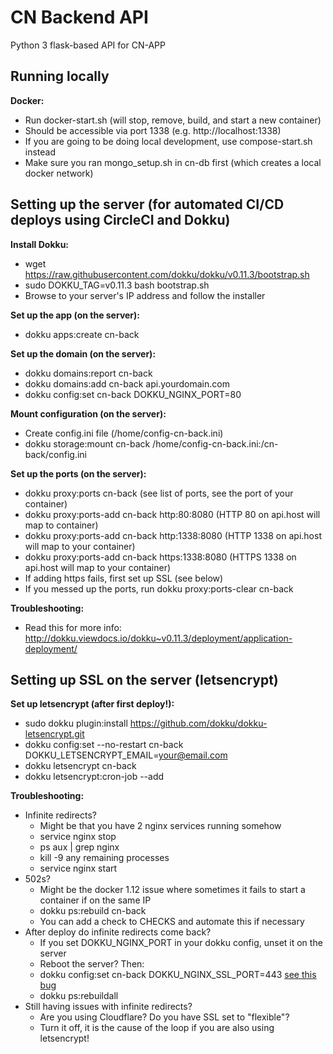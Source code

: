 # CN Backend API

Python 3 flask-based API for CN-APP

## Running locally

**Docker:**
- Run docker-start.sh (will stop, remove, build, and start a new container)
- Should be accessible via port 1338 (e.g. http://localhost:1338)
- If you are going to be doing local development, use compose-start.sh instead
- Make sure you ran mongo_setup.sh in cn-db first (which creates a local docker network)

## Setting up the server (for automated CI/CD deploys using CircleCI and Dokku)

**Install Dokku:**
- wget https://raw.githubusercontent.com/dokku/dokku/v0.11.3/bootstrap.sh
- sudo DOKKU_TAG=v0.11.3 bash bootstrap.sh
- Browse to your server's IP address and follow the installer

**Set up the app (on the server):**
- dokku apps:create cn-back

**Set up the domain (on the server):**
- dokku domains:report cn-back
- dokku domains:add cn-back api.yourdomain.com
- dokku config:set cn-back DOKKU_NGINX_PORT=80

**Mount configuration (on the server):**
- Create config.ini file (/home/config-cn-back.ini)
- dokku storage:mount cn-back /home/config-cn-back.ini:/cn-back/config.ini

**Set up the ports (on the server):**
- dokku proxy:ports cn-back (see list of ports, see the port of your container)
- dokku proxy:ports-add cn-back http:80:8080 (HTTP 80 on api.host will map to container)
- dokku proxy:ports-add cn-back http:1338:8080 (HTTP 1338 on api.host will map to your container)
- dokku proxy:ports-add cn-back https:1338:8080 (HTTPS 1338 on api.host will map to your container)
- If adding https fails, first set up SSL (see below)
- If you messed up the ports, run dokku proxy:ports-clear cn-back

**Troubleshooting:**
- Read this for more info: http://dokku.viewdocs.io/dokku~v0.11.3/deployment/application-deployment/

## Setting up SSL on the server (letsencrypt)

**Set up letsencrypt (after first deploy!):**
- sudo dokku plugin:install https://github.com/dokku/dokku-letsencrypt.git
- dokku config:set --no-restart cn-back DOKKU_LETSENCRYPT_EMAIL=your@email.com
- dokku letsencrypt cn-back
- dokku letsencrypt:cron-job --add

**Troubleshooting:**
- Infinite redirects?
    - Might be that you have 2 nginx services running somehow
    - service nginx stop
    - ps aux | grep nginx
    - kill -9 any remaining processes
    - service nginx start
- 502s?
    - Might be the docker 1.12 issue where sometimes it fails to start a container if on the same IP
    - dokku ps:rebuild cn-back
    - You can add a check to CHECKS and automate this if necessary
- After deploy do infinite redirects come back?
    - If you set DOKKU_NGINX_PORT in your dokku config, unset it on the server
    - Reboot the server? Then:
    - dokku config:set cn-back DOKKU_NGINX_SSL_PORT=443 [see this bug](https://github.com/dokku/dokku/issues/2535)
    - dokku ps:rebuildall
- Still having issues with infinite redirects?
    - Are you using Cloudflare? Do you have SSL set to "flexible"?
    - Turn it off, it is the cause of the loop if you are also using letsencrypt!